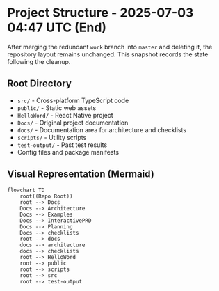 # Project Structure - 2025-07-03 04:47 UTC (End)

After merging the redundant `work` branch into `master` and deleting it, the repository layout remains unchanged. This snapshot records the state following the cleanup.

## Root Directory

- `src/` - Cross-platform TypeScript code
- `public/` - Static web assets
- `HelloWord/` - React Native project
- `Docs/` - Original project documentation
- `docs/` - Documentation area for architecture and checklists
- `scripts/` - Utility scripts
- `test-output/` - Past test results
- Config files and package manifests

## Visual Representation (Mermaid)

```mermaid
flowchart TD
    root((Repo Root))
    root --> Docs
    Docs --> Architecture
    Docs --> Examples
    Docs --> InteractivePRD
    Docs --> Planning
    Docs --> checklists
    root --> docs
    docs --> architecture
    docs --> checklists
    root --> HelloWord
    root --> public
    root --> scripts
    root --> src
    root --> test-output
```
